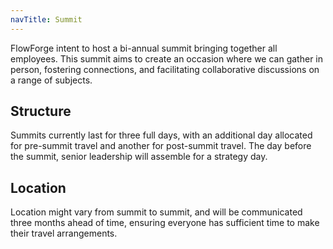 ```yaml
---
navTitle: Summit
---
```


FlowForge intent to host a bi-annual summit bringing together all employees.
This summit aims to create an occasion where we can gather in person,
fostering connections, and facilitating collaborative discussions on a range of
subjects. 

## Structure

Summits currently last for three full days, with an additional day
allocated for pre-summit travel and another for post-summit travel. The day before
the summit, senior leadership will assemble for a strategy day.

## Location

Location might vary from summit to summit, and will be communicated three months
ahead of time, ensuring everyone has sufficient time to make their travel arrangements.
